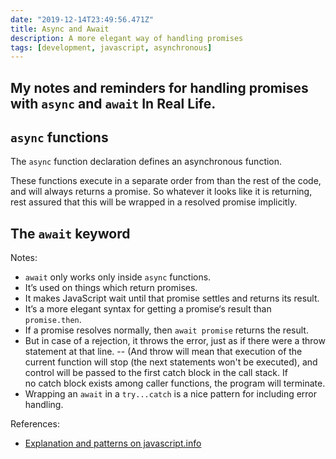 ```yaml
---
date: "2019-12-14T23:49:56.471Z"
title: Async and Await
description: A more elegant way of handling promises
tags: [development, javascript, asynchronous]
---
```

My notes and reminders for handling promises with `async` and `await` In Real Life.
---

## `async` functions

The `async` function declaration defines an asynchronous function. 

These functions execute in a separate order from than the rest of the code, and will always returns a promise.
So whatever it looks like it is returning, rest assured that this will be wrapped in a resolved promise implicitly.

## The `await` keyword

Notes: 

- `await` only works only inside `async` functions. 
- It’s used on things which return promises. 
- It makes JavaScript wait until that promise settles and returns its result.
- It’s a more elegant syntax for getting a promise‘s result than `promise.then`.
- If a promise resolves normally, then `await promise` returns the result. 
- But in case of a rejection, it throws the error, just as if there were a throw statement at that line. 
-- (And throw will mean that execution of the current function will stop (the next statements won't be executed), and control will be passed to the first catch block in the call stack. If no catch block exists among caller functions, the program will terminate.
- Wrapping an `await` in a `try...catch` is a nice pattern for including error handling.

References:
- [Explanation and patterns on javascript.info](https://javascript.info/async-await)
